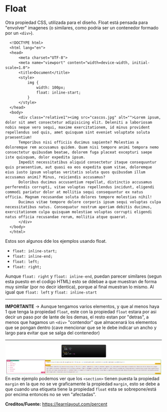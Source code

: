 # Float
Otra propiedad CSS, utilizada para el diseño.
Float está pensada para "envolver" imagenes (o similares, como podria ser un contenedor formado por un `<div>`).
```
  <!DOCTYPE html>
  <html lang="en">
  <head>
      <meta charset="UTF-8">
      <meta name="viewport" content="width=device-width, initial-scale=1.0">
      <title>Document</title>
      <style>
          img {
              width: 100px;
              float: inline-start;
          }
      </style>
  </head>
  <body>
      <div class="relative1"><img src="cascos.jpg" alt="">Lorem ipsum, dolor sit amet consectetur adipisicing elit. Deleniti a laboriosam nobis neque vero sequi, maxime exercitationem, id minus provident repellendus sed quis, amet quisquam sint eveniet voluptate soluta praesentium!
      Temporibus nisi officiis ducimus sapiente? Molestias a doloremque rem accusamus quidem. Quam nisi tempore animi tempora nemo consectetur quibusdam beatae, dolorem fuga placeat excepturi saepe iste quisquam, dolor expedita ipsum.
      Impedit necessitatibus aliquid consectetur itaque consequuntur quis praesentium, aut quasi ea eos expedita quam vitae, doloremque eius iusto ipsum voluptas veritatis soluta quos quibusdam illum accusamus animi? Minus, reiciendis accusamus?
      Doloribus ducimus accusantium repellat, distinctio accusamus perferendis corrupti, vitae voluptas repellendus incidunt, eligendi commodi pariatur dolor at mollitia sequi consequuntur ex natus officia. Magnam recusandae soluta dolores tempore molestias nihil!
      Ducimus vitae tempore dolore corporis ipsum sequi voluptas culpa necessitatibus natus. Consequatur nostrum aperiam debitis ducimus, exercitationem culpa quisquam molestiae voluptas corrupti eligendi natus officia recusandae rerum, mollitia atque quaerat.
      </div>
  </body>
  </html>
```
Estos son algunos dde los ejemplos usando float.
* `float: inline-start;`
* `float: inline-end;`
* `float: left;`
* `float: right;`


Aunque `float: right` y `float: inline-end`, puedan parecer similares (segun esta puesto en el codigo HTML) esto se ddebae a que muestran de forma muy similar (por no decir identica), porque al final muestran lo mismo. Al igual que `float: left` y `float: inline-start`

---
**IMPORTANTE** -> Aunque tengamos varios elementos, y que al menos haya 1 que tenga la propiedad `float`, este con la propiedad `float` estara por asi decir un paso por de lante de los demas, el resto estan por "detras", a menos que hagamos un `<div>` "contendor" que almacenará los elementos que se pongan dentro (cave mencionar que se le debe indicar un ancho y largo para evitar que se salga del contenedor)

---
![Ejemplo](./Ejemplo.png)
En este ejemplo podemos ver que los `<section>` tienen puesta la propiedad `margin` en la que no se ve graficamente la propiedad `margin`, esto se debe a que cuando una etiqueta tiene la propiedad `float` esta se sobrepone/está por encima entoncés no se ven "afectadas".

**Creditos/Fuente:** https://learnlayout.com/percent
